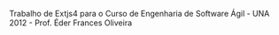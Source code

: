Trabalho de Extjs4 para o Curso de Engenharia de Software Ágil - UNA 2012 - Prof. Éder Frances Oliveira